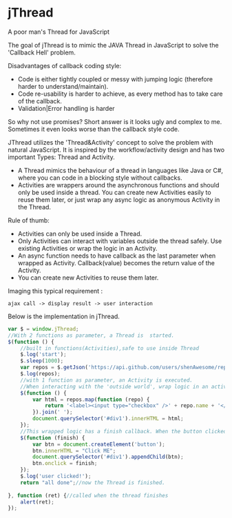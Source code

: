 # jThread
A poor man's Thread for JavaScript

The goal of jThread is to mimic the JAVA Thread in JavaScript to solve the 'Callback Hell' problem. 

Disadvantages of callback coding style: 
* Code is either tightly coupled or messy with jumping logic (therefore harder to understand/maintain). 
* Code re-usability is harder to achieve, as every method has to take care of the callback.
* Validation|Error handling is harder

So why not use promises? Short answer is it looks ugly and complex to me. Sometimes it even looks worse than the callback style code.

JThread utilizes the 'Thread&Activity' concept to solve the problem with natural JavaScript. It is inspired by the workflow/activity design and has two important Types: Thread and Activity. 

* A Thread mimics the behaviour of a thread in languages like Java or C#, where you can code in a blocking style without callbacks. 
* Activities are wrappers around the asynchronous functions and should only be used inside a thread. You can create new Activities easily to reuse them later, or just wrap any async logic as anonymous Activity in the Thread.

Rule of thumb:
* Activities can only be used inside a Thread.
* Only Activities can interact with variables outside the thread safely. Use existing Activities or wrap the logic in an Activity. 
* An async function needs to have callback as the last parameter when wrapped as Activity. Callback(value) becomes the return value of the Activity.
* You can create new Activities to reuse them later.

Imaging this typical requirement :  

	ajax call -> display result -> user interaction

Below is the implementation in jThread.

```javascript
var $ = window.jThread; 
//With 2 functions as parameter, a Thread is  started.
$(function () {
	//built in functions(Activities),safe to use inside Thread
	$.log('start');
	$.sleep(1000);
	var repos = $.getJson('https://api.github.com/users/shenAwesome/repos');
	$.log(repos);
	//with 1 function as parameter, an Activity is executed.
	//When interacting with the 'outside world', wrap logic in an activity
	$(function () {
		var html = repos.map(function (repo) {
			return '<label><input type="checkbox" />' + repo.name + '</label></br>';
		}).join(' ');
		document.querySelector('#div1').innerHTML = html;
	});
	//This wrapped logic has a finish callback. When the button clicked, this activity finishes and the thread will continue.
	$(function (finish) {
		var btn = document.createElement('button');
		btn.innerHTML = "Click ME";
		document.querySelector('#div1').appendChild(btn);
		btn.onclick = finish;
	});
	$.log('user clicked!'); 
	return "all done";//now the Thread is finished. 
	
}, function (ret) {//called when the thread finishes
	alert(ret);
});
```